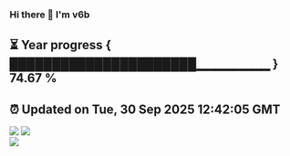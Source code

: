 ### Hi there 👋  I'm v6b  
⏳ Year progress { ██████████████████████▁▁▁▁▁▁▁▁ } 74.67 %
---
⏰ Updated on Tue, 30 Sep 2025 12:42:05 GMT
---
![](https://github-readme-stats.vercel.app/api?username=v6b&bg_color=30,e96443,904e95&title_color=fff&text_color=fff&layout=compact)
![](https://github-readme-stats.vercel.app/api/top-langs/?username=v6b&layout=compact&bg_color=30,e96443,904e95&title_color=fff&text_color=fff)  
![](https://gcore.jsdelivr.net/gh/v6b/v6b@main/assets/github-contribution-grid-snake.svg)

